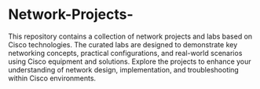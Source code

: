 # Network-Projects-
This repository contains a collection of network projects and labs based on Cisco technologies. 
The curated labs are designed to demonstrate key networking concepts, practical configurations, and real-world scenarios using Cisco equipment and solutions. 
Explore the projects to enhance your understanding of network design, implementation, and troubleshooting within Cisco environments.
